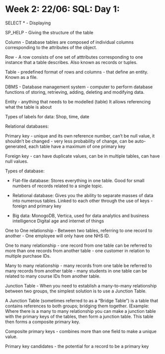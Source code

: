 # Week 2: 22/06: SQL: Day 1:

SELECT * - Displaying 

SP_HELP - Giving the structure of the table

Column - Database tables are composed of individual columns corresponding to the attributes of the object. 

Row - A row consists of one set of atttributes corresponding to one instance that a table describes. Also known as records or tuples. 

Table  - predefined format of rows  and columns - that define an entity. Known as a file. 

DBMS - Database management system - computer to perform database functions of storing, retrieving, adding, deleting and modifying data. 

Entity - anything that needs to be modelled (table)
It allows referencing what the table is about

Types of labels for data: Shop, time, date

Relational databases:

Primary key - unique and its own reference number, can’t be null value, it shouldn’t be changed - very less probability of change, can be auto-generated, each table have a maximum of one primary key

Foreign key - can have duplicate values, can be in multiple tables, can have null values. 

Types of database:

- Flat-file database: 
Stores everything in one table. Good for small numbers of records related to a single topic. 

- Relational database:
Gives you the ability to separate masses of data into numerous tables. 
Linked to each other through the use of keys - foreign and primary key

- Big data:
MonogoDB, Vertica, used for data analytics and business intelligence
Digital age and internet of things 

One to One relationship - Between two tables, referring to one record to another - One employee will only have one NHS ID. 

One to many relationship - one record from one table can be referred to more than one records from another table - one customer in relation to multiple purchase IDs. 

Many to many relationship - many records from one table be referred to many records from another table - many students in one table can be related to many course IDs from another table. 

Junction Table - When you need to establish a many-to-many relationship between two groups, the simplest solution is to use a Junction Table.

A Junction Table (sometimes referred to as a “Bridge Table”) is a table that contains references to both groups; bridging them together. (Example: Where there is a many to many relationship you can make a junction table with the primary keys of the tables, then form a junction table. This table then forms a composite primary key.

Composite primary keys -  combines more than one field to make a unique value. 

Primary key candidates  - the potential for a record to be a primary key